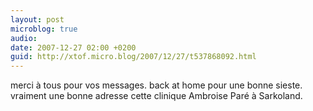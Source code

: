 ```yaml
---
layout: post
microblog: true
audio: 
date: 2007-12-27 02:00 +0200
guid: http://xtof.micro.blog/2007/12/27/t537868092.html
---
```

merci à tous pour vos messages. back at home pour une bonne sieste. vraiment une bonne adresse cette clinique Ambroise Paré à Sarkoland.
